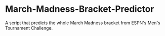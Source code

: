 # March-Madness-Bracket-Predictor
A script that predicts the whole March Madness bracket from ESPN's Men's Tournament Challenge.
